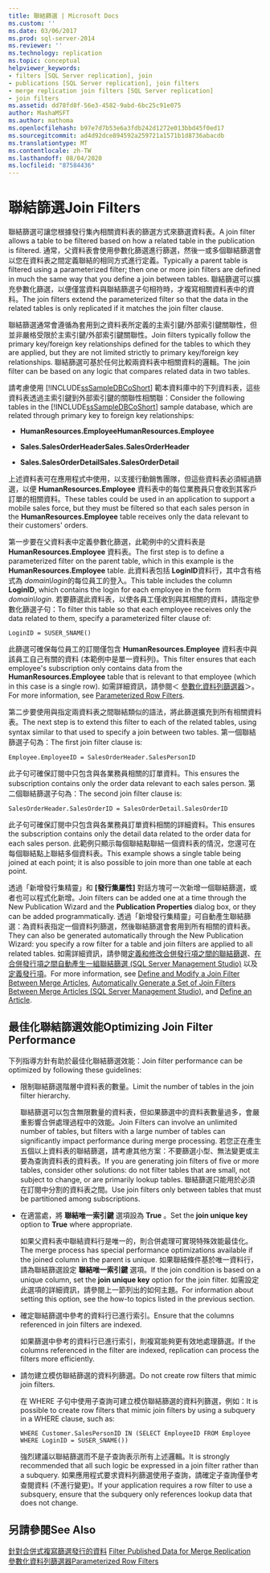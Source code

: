```yaml
---
title: 聯結篩選 | Microsoft Docs
ms.custom: ''
ms.date: 03/06/2017
ms.prod: sql-server-2014
ms.reviewer: ''
ms.technology: replication
ms.topic: conceptual
helpviewer_keywords:
- filters [SQL Server replication], join
- publications [SQL Server replication], join filters
- merge replication join filters [SQL Server replication]
- join filters
ms.assetid: dd78fd8f-56e3-4582-9abd-6bc25c91e075
author: MashaMSFT
ms.author: mathoma
ms.openlocfilehash: b97e7d7b53e6a3fdb242d1272e013bbd45f0ed17
ms.sourcegitcommit: ad4d92dce894592a259721a1571b1d8736abacdb
ms.translationtype: MT
ms.contentlocale: zh-TW
ms.lasthandoff: 08/04/2020
ms.locfileid: "87584436"
---
```

# <a name="join-filters"></a><span data-ttu-id="7b418-102">聯結篩選</span><span class="sxs-lookup"><span data-stu-id="7b418-102">Join Filters</span></span>
  <span data-ttu-id="7b418-103">聯結篩選可讓您根據發行集內相關資料表的篩選方式來篩選資料表。</span><span class="sxs-lookup"><span data-stu-id="7b418-103">A join filter allows a table to be filtered based on how a related table in the publication is filtered.</span></span> <span data-ttu-id="7b418-104">通常，父資料表會使用參數化篩選進行篩選，然後一或多個聯結篩選會以您在資料表之間定義聯結的相同方式進行定義。</span><span class="sxs-lookup"><span data-stu-id="7b418-104">Typically a parent table is filtered using a parameterized filter; then one or more join filters are defined in much the same way that you define a join between tables.</span></span> <span data-ttu-id="7b418-105">聯結篩選可以擴充參數化篩選，以便僅當資料與聯結篩選子句相符時，才複寫相關資料表中的資料。</span><span class="sxs-lookup"><span data-stu-id="7b418-105">The join filters extend the parameterized filter so that the data in the related tables is only replicated if it matches the join filter clause.</span></span>  
  
 <span data-ttu-id="7b418-106">聯結篩選通常會遵循為套用到之資料表所定義的主索引鍵/外部索引鍵關聯性，但並非嚴格受限於主索引鍵/外部索引鍵關聯性。</span><span class="sxs-lookup"><span data-stu-id="7b418-106">Join filters typically follow the primary key/foreign key relationships defined for the tables to which they are applied, but they are not limited strictly to primary key/foreign key relationships.</span></span> <span data-ttu-id="7b418-107">聯結篩選可基於任何比較兩資料表中相關資料的邏輯。</span><span class="sxs-lookup"><span data-stu-id="7b418-107">The join filter can be based on any logic that compares related data in two tables.</span></span>  
  
 <span data-ttu-id="7b418-108">請考慮使用 [!INCLUDE[ssSampleDBCoShort](../../../includes/sssampledbcoshort-md.md)] 範本資料庫中的下列資料表，這些資料表透過主索引鍵到外部索引鍵的關聯性相關聯：</span><span class="sxs-lookup"><span data-stu-id="7b418-108">Consider the following tables in the [!INCLUDE[ssSampleDBCoShort](../../../includes/sssampledbcoshort-md.md)] sample database, which are related through primary key to foreign key relationships:</span></span>  
  
-   <span data-ttu-id="7b418-109">**HumanResources.Employee**</span><span class="sxs-lookup"><span data-stu-id="7b418-109">**HumanResources.Employee**</span></span>  
  
-   <span data-ttu-id="7b418-110">**Sales.SalesOrderHeader**</span><span class="sxs-lookup"><span data-stu-id="7b418-110">**Sales.SalesOrderHeader**</span></span>  
  
-   <span data-ttu-id="7b418-111">**Sales.SalesOrderDetail**</span><span class="sxs-lookup"><span data-stu-id="7b418-111">**Sales.SalesOrderDetail**</span></span>  
  
 <span data-ttu-id="7b418-112">上述資料表可在應用程式中使用，以支援行動銷售團隊，但這些資料表必須經過篩選，以便 **HumanResources.Employee** 資料表中的每位業務員只會收到其客戶訂單的相關資料。</span><span class="sxs-lookup"><span data-stu-id="7b418-112">These tables could be used in an application to support a mobile sales force, but they must be filtered so that each sales person in the **HumanResources.Employee** table receives only the data relevant to their customers' orders.</span></span>  
  
 <span data-ttu-id="7b418-113">第一步要在父資料表中定義參數化篩選，此範例中的父資料表是 **HumanResources.Employee** 資料表。</span><span class="sxs-lookup"><span data-stu-id="7b418-113">The first step is to define a parameterized filter on the parent table, which in this example is the **HumanResources.Employee** table.</span></span> <span data-ttu-id="7b418-114">此資料表包括 **LoginID**資料行，其中含有格式為 *domain\login*的每位員工的登入。</span><span class="sxs-lookup"><span data-stu-id="7b418-114">This table includes the column **LoginID**, which contains the login for each employee in the form *domain\login*.</span></span> <span data-ttu-id="7b418-115">若要篩選此資料表，以使各員工僅收到與其相關的資料，請指定參數化篩選子句：</span><span class="sxs-lookup"><span data-stu-id="7b418-115">To filter this table so that each employee receives only the data related to them, specify a parameterized filter clause of:</span></span>  
  
```  
LoginID = SUSER_SNAME()  
```  
  
 <span data-ttu-id="7b418-116">此篩選可確保每位員工的訂閱僅包含 **HumanResources.Employee** 資料表中與該員工自己有關的資料 (本範例中是單一資料列)。</span><span class="sxs-lookup"><span data-stu-id="7b418-116">This filter ensures that each employee's subscription only contains data from the **HumanResources.Employee** table that is relevant to that employee (which in this case is a single row).</span></span> <span data-ttu-id="7b418-117">如需詳細資訊，請參閱＜ [參數化資料列篩選器](parameterized-filters-parameterized-row-filters.md)＞。</span><span class="sxs-lookup"><span data-stu-id="7b418-117">For more information, see [Parameterized Row Filters](parameterized-filters-parameterized-row-filters.md).</span></span>  
  
 <span data-ttu-id="7b418-118">第二步要使用與指定兩資料表之間聯結類似的語法，將此篩選擴充到所有相關資料表。</span><span class="sxs-lookup"><span data-stu-id="7b418-118">The next step is to extend this filter to each of the related tables, using syntax similar to that used to specify a join between two tables.</span></span> <span data-ttu-id="7b418-119">第一個聯結篩選子句為：</span><span class="sxs-lookup"><span data-stu-id="7b418-119">The first join filter clause is:</span></span>  
  
```  
Employee.EmployeeID = SalesOrderHeader.SalesPersonID  
```  
  
 <span data-ttu-id="7b418-120">此子句可確保訂閱中只包含與各業務員相關的訂單資料。</span><span class="sxs-lookup"><span data-stu-id="7b418-120">This ensures the subscription contains only the order data relevant to each sales person.</span></span> <span data-ttu-id="7b418-121">第二個聯結篩選子句為：</span><span class="sxs-lookup"><span data-stu-id="7b418-121">The second join filter clause is:</span></span>  
  
```  
SalesOrderHeader.SalesOrderID = SalesOrderDetail.SalesOrderID  
```  
  
 <span data-ttu-id="7b418-122">此子句可確保訂閱中只包含與各業務員訂單資料相關的詳細資料。</span><span class="sxs-lookup"><span data-stu-id="7b418-122">This ensures the subscription contains only the detail data related to the order data for each sales person.</span></span> <span data-ttu-id="7b418-123">此範例只顯示每個聯結點聯結一個資料表的情況，您還可在每個聯結點上聯結多個資料表。</span><span class="sxs-lookup"><span data-stu-id="7b418-123">This example shows a single table being joined at each point; it is also possible to join more than one table at each point.</span></span>  
  
 <span data-ttu-id="7b418-124">透過「新增發行集精靈」和 **[發行集屬性]** 對話方塊可一次新增一個聯結篩選，或者也可以程式化新增。</span><span class="sxs-lookup"><span data-stu-id="7b418-124">Join filters can be added one at a time through the New Publication Wizard and the **Publication Properties** dialog box, or they can be added programmatically.</span></span> <span data-ttu-id="7b418-125">透過「新增發行集精靈」可自動產生聯結篩選：為資料表指定一個資料列篩選，然後聯結篩選會套用到所有相關的資料表。</span><span class="sxs-lookup"><span data-stu-id="7b418-125">They can also be generated automatically through the New Publication Wizard: you specify a row filter for a table and join filters are applied to all related tables.</span></span> <span data-ttu-id="7b418-126">如需詳細資訊，請參閱[定義和修改合併發行項之間的聯結篩選](../publish/define-and-modify-a-join-filter-between-merge-articles.md)、[在合併發行項之間自動產生一組聯結篩選 &#40;SQL Server Management Studio&#41;](../publish/automatically-generate-join-filters-between-merge-articles.md) 以及[定義發行項](../publish/define-an-article.md)。</span><span class="sxs-lookup"><span data-stu-id="7b418-126">For more information, see [Define and Modify a Join Filter Between Merge Articles](../publish/define-and-modify-a-join-filter-between-merge-articles.md), [Automatically Generate a Set of Join Filters Between Merge Articles &#40;SQL Server Management Studio&#41;](../publish/automatically-generate-join-filters-between-merge-articles.md), and [Define an Article](../publish/define-an-article.md).</span></span>  
  
## <a name="optimizing-join-filter-performance"></a><span data-ttu-id="7b418-127">最佳化聯結篩選效能</span><span class="sxs-lookup"><span data-stu-id="7b418-127">Optimizing Join Filter Performance</span></span>  
 <span data-ttu-id="7b418-128">下列指導方針有助於最佳化聯結篩選效能：</span><span class="sxs-lookup"><span data-stu-id="7b418-128">Join filter performance can be optimized by following these guidelines:</span></span>  
  
-   <span data-ttu-id="7b418-129">限制聯結篩選階層中資料表的數量。</span><span class="sxs-lookup"><span data-stu-id="7b418-129">Limit the number of tables in the join filter hierarchy.</span></span>  
  
     <span data-ttu-id="7b418-130">聯結篩選可以包含無限數量的資料表，但如果篩選中的資料表數量過多，會嚴重影響合併處理過程中的效能。</span><span class="sxs-lookup"><span data-stu-id="7b418-130">Join Filters can involve an unlimited number of tables, but filters with a large number of tables can significantly impact performance during merge processing.</span></span> <span data-ttu-id="7b418-131">若您正在產生五個以上資料表的聯結篩選，請考慮其他方案：不要篩選小型、無法變更或主要為查詢資料表的資料表。</span><span class="sxs-lookup"><span data-stu-id="7b418-131">If you are generating join filters of five or more tables, consider other solutions: do not filter tables that are small, not subject to change, or are primarily lookup tables.</span></span> <span data-ttu-id="7b418-132">聯結篩選只能用於必須在訂閱中分割的資料表之間。</span><span class="sxs-lookup"><span data-stu-id="7b418-132">Use join filters only between tables that must be partitioned among subscriptions.</span></span>  
  
-   <span data-ttu-id="7b418-133">在適當處，將 **聯結唯一索引鍵** 選項設為 **True** 。</span><span class="sxs-lookup"><span data-stu-id="7b418-133">Set the **join unique key** option to **True** where appropriate.</span></span>  
  
     <span data-ttu-id="7b418-134">如果父資料表中聯結資料行是唯一的，則合併處理可實現特殊效能最佳化。</span><span class="sxs-lookup"><span data-stu-id="7b418-134">The merge process has special performance optimizations available if the joined column in the parent is unique.</span></span> <span data-ttu-id="7b418-135">如果聯結條件基於唯一資料行，請為聯結篩選設定 **聯結唯一索引鍵** 選項。</span><span class="sxs-lookup"><span data-stu-id="7b418-135">If the join condition is based on a unique column, set the **join unique key** option for the join filter.</span></span> <span data-ttu-id="7b418-136">如需設定此選項的詳細資訊，請參閱上一節列出的如何主題。</span><span class="sxs-lookup"><span data-stu-id="7b418-136">For information about setting this option, see the how-to topics listed in the previous section.</span></span>  
  
-   <span data-ttu-id="7b418-137">確定聯結篩選中參考的資料行已進行索引。</span><span class="sxs-lookup"><span data-stu-id="7b418-137">Ensure that the columns referenced in join filters are indexed.</span></span>  
  
     <span data-ttu-id="7b418-138">如果篩選中參考的資料行已進行索引，則複寫能夠更有效地處理篩選。</span><span class="sxs-lookup"><span data-stu-id="7b418-138">If the columns referenced in the filter are indexed, replication can process the filters more efficiently.</span></span>  
  
-   <span data-ttu-id="7b418-139">請勿建立模仿聯結篩選的資料列篩選。</span><span class="sxs-lookup"><span data-stu-id="7b418-139">Do not create row filters that mimic join filters.</span></span>  
  
     <span data-ttu-id="7b418-140">在 WHERE 子句中使用子查詢可建立模仿聯結篩選的資料列篩選，例如：</span><span class="sxs-lookup"><span data-stu-id="7b418-140">It is possible to create row filters that mimic join filters by using a subquery in a WHERE clause, such as:</span></span>  
  
    ```  
    WHERE Customer.SalesPersonID IN (SELECT EmployeeID FROM Employee WHERE LoginID = SUSER_SNAME())   
    ```  
  
     <span data-ttu-id="7b418-141">強烈建議以聯結篩選而不是子查詢表示所有上述邏輯。</span><span class="sxs-lookup"><span data-stu-id="7b418-141">It is strongly recommended that all such logic be expressed in a join filter rather than a subquery.</span></span> <span data-ttu-id="7b418-142">如果應用程式要求資料列篩選使用子查詢，請確定子查詢僅參考查閱資料 (不進行變更)。</span><span class="sxs-lookup"><span data-stu-id="7b418-142">If your application requires a row filter to use a subsquery, ensure that the subquery only references lookup data that does not change.</span></span>  
  
## <a name="see-also"></a><span data-ttu-id="7b418-143">另請參閱</span><span class="sxs-lookup"><span data-stu-id="7b418-143">See Also</span></span>  
 <span data-ttu-id="7b418-144">[針對合併式複寫篩選發行的資料](filter-published-data-for-merge-replication.md) </span><span class="sxs-lookup"><span data-stu-id="7b418-144">[Filter Published Data for Merge Replication](filter-published-data-for-merge-replication.md) </span></span>  
 [<span data-ttu-id="7b418-145">參數化資料列篩選器</span><span class="sxs-lookup"><span data-stu-id="7b418-145">Parameterized Row Filters</span></span>](parameterized-filters-parameterized-row-filters.md)  
  
  
